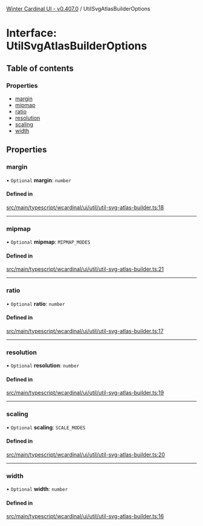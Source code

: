 [Winter Cardinal UI - v0.407.0](../index.md) / UtilSvgAtlasBuilderOptions

# Interface: UtilSvgAtlasBuilderOptions

## Table of contents

### Properties

- [margin](UtilSvgAtlasBuilderOptions.md#margin)
- [mipmap](UtilSvgAtlasBuilderOptions.md#mipmap)
- [ratio](UtilSvgAtlasBuilderOptions.md#ratio)
- [resolution](UtilSvgAtlasBuilderOptions.md#resolution)
- [scaling](UtilSvgAtlasBuilderOptions.md#scaling)
- [width](UtilSvgAtlasBuilderOptions.md#width)

## Properties

### margin

• `Optional` **margin**: `number`

#### Defined in

[src/main/typescript/wcardinal/ui/util/util-svg-atlas-builder.ts:18](https://github.com/winter-cardinal/winter-cardinal-ui/blob/v0.407.0/src/main/typescript/wcardinal/ui/util/util-svg-atlas-builder.ts#L18)

___

### mipmap

• `Optional` **mipmap**: `MIPMAP_MODES`

#### Defined in

[src/main/typescript/wcardinal/ui/util/util-svg-atlas-builder.ts:21](https://github.com/winter-cardinal/winter-cardinal-ui/blob/v0.407.0/src/main/typescript/wcardinal/ui/util/util-svg-atlas-builder.ts#L21)

___

### ratio

• `Optional` **ratio**: `number`

#### Defined in

[src/main/typescript/wcardinal/ui/util/util-svg-atlas-builder.ts:17](https://github.com/winter-cardinal/winter-cardinal-ui/blob/v0.407.0/src/main/typescript/wcardinal/ui/util/util-svg-atlas-builder.ts#L17)

___

### resolution

• `Optional` **resolution**: `number`

#### Defined in

[src/main/typescript/wcardinal/ui/util/util-svg-atlas-builder.ts:19](https://github.com/winter-cardinal/winter-cardinal-ui/blob/v0.407.0/src/main/typescript/wcardinal/ui/util/util-svg-atlas-builder.ts#L19)

___

### scaling

• `Optional` **scaling**: `SCALE_MODES`

#### Defined in

[src/main/typescript/wcardinal/ui/util/util-svg-atlas-builder.ts:20](https://github.com/winter-cardinal/winter-cardinal-ui/blob/v0.407.0/src/main/typescript/wcardinal/ui/util/util-svg-atlas-builder.ts#L20)

___

### width

• `Optional` **width**: `number`

#### Defined in

[src/main/typescript/wcardinal/ui/util/util-svg-atlas-builder.ts:16](https://github.com/winter-cardinal/winter-cardinal-ui/blob/v0.407.0/src/main/typescript/wcardinal/ui/util/util-svg-atlas-builder.ts#L16)
